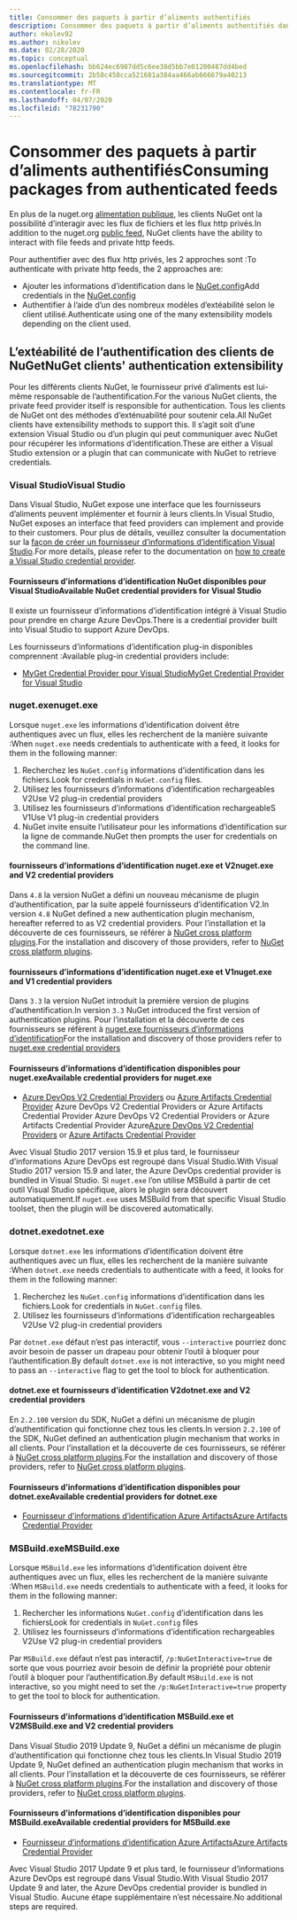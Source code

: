 ```yaml
---
title: Consommer des paquets à partir d’aliments authentifiés
description: Consommer des paquets à partir d’aliments authentifiés dans tous les scénarios des clients NuGet
author: nkolev92
ms.author: nikolev
ms.date: 02/28/2020
ms.topic: conceptual
ms.openlocfilehash: bb624ec6987dd5c6ee38d5bb7e01200487dd4bed
ms.sourcegitcommit: 2b50c450cca521681a384aa466ab666679a40213
ms.translationtype: MT
ms.contentlocale: fr-FR
ms.lasthandoff: 04/07/2020
ms.locfileid: "78231790"
---
```

# <a name="consuming-packages-from-authenticated-feeds"></a><span data-ttu-id="77d60-103">Consommer des paquets à partir d’aliments authentifiés</span><span class="sxs-lookup"><span data-stu-id="77d60-103">Consuming packages from authenticated feeds</span></span>

<span data-ttu-id="77d60-104">En plus de la nuget.org [alimentation publique](https://api.nuget.org/v3/index.json), les clients NuGet ont la possibilité d’interagir avec les flux de fichiers et les flux http privés.</span><span class="sxs-lookup"><span data-stu-id="77d60-104">In addition to the nuget.org [public feed](https://api.nuget.org/v3/index.json), NuGet clients have the ability to interact with file feeds and private http feeds.</span></span>


<span data-ttu-id="77d60-105">Pour authentifier avec des flux http privés, les 2 approches sont :</span><span class="sxs-lookup"><span data-stu-id="77d60-105">To authenticate with private http feeds, the 2 approaches are:</span></span>

* <span data-ttu-id="77d60-106">Ajouter les informations d’identification dans le [NuGet.config](../reference/nuget-config-file.md#packagesourcecredentials)</span><span class="sxs-lookup"><span data-stu-id="77d60-106">Add credentials in the [NuGet.config](../reference/nuget-config-file.md#packagesourcecredentials)</span></span>
* <span data-ttu-id="77d60-107">Authentifier à l’aide d’un des nombreux modèles d’extéabilité selon le client utilisé.</span><span class="sxs-lookup"><span data-stu-id="77d60-107">Authenticate using one of the many extensibility models depending on the client used.</span></span>

## <a name="nuget-clients-authentication-extensibility"></a><span data-ttu-id="77d60-108">L’extéabilité de l’authentification des clients de NuGet</span><span class="sxs-lookup"><span data-stu-id="77d60-108">NuGet clients' authentication extensibility</span></span>

<span data-ttu-id="77d60-109">Pour les différents clients NuGet, le fournisseur privé d’aliments est lui-même responsable de l’authentification.</span><span class="sxs-lookup"><span data-stu-id="77d60-109">For the various NuGet clients, the private feed provider itself is responsible for authentication.</span></span>
<span data-ttu-id="77d60-110">Tous les clients de NuGet ont des méthodes d’exténuabilité pour soutenir cela.</span><span class="sxs-lookup"><span data-stu-id="77d60-110">All NuGet clients have extensibility methods to support this.</span></span> <span data-ttu-id="77d60-111">Il s’agit soit d’une extension Visual Studio ou d’un plugin qui peut communiquer avec NuGet pour récupérer les informations d’identification.</span><span class="sxs-lookup"><span data-stu-id="77d60-111">These are either a Visual Studio extension or a plugin that can communicate with NuGet to retrieve credentials.</span></span>

### <a name="visual-studio"></a><span data-ttu-id="77d60-112">Visual Studio</span><span class="sxs-lookup"><span data-stu-id="77d60-112">Visual Studio</span></span>

<span data-ttu-id="77d60-113">Dans Visual Studio, NuGet expose une interface que les fournisseurs d’aliments peuvent implémenter et fournir à leurs clients.</span><span class="sxs-lookup"><span data-stu-id="77d60-113">In Visual Studio, NuGet exposes an interface that feed providers can implement and provide to their customers.</span></span> <span data-ttu-id="77d60-114">Pour plus de détails, veuillez consulter la documentation sur la [façon de créer un fournisseur d’informations d’identification Visual Studio](../reference/extensibility/NuGet-Credential-Providers-for-Visual-Studio.md).</span><span class="sxs-lookup"><span data-stu-id="77d60-114">For more details, please refer to the documentation on [how to create a Visual Studio credential provider](../reference/extensibility/NuGet-Credential-Providers-for-Visual-Studio.md).</span></span>

#### <a name="available-nuget-credential-providers-for-visual-studio"></a><span data-ttu-id="77d60-115">Fournisseurs d’informations d’identification NuGet disponibles pour Visual Studio</span><span class="sxs-lookup"><span data-stu-id="77d60-115">Available NuGet credential providers for Visual Studio</span></span>

<span data-ttu-id="77d60-116">Il existe un fournisseur d’informations d’identification intégré à Visual Studio pour prendre en charge Azure DevOps.</span><span class="sxs-lookup"><span data-stu-id="77d60-116">There is a credential provider built into Visual Studio to support Azure DevOps.</span></span>


<span data-ttu-id="77d60-117">Les fournisseurs d’informations d’identification plug-in disponibles comprennent :</span><span class="sxs-lookup"><span data-stu-id="77d60-117">Available plug-in credential providers include:</span></span>

* [<span data-ttu-id="77d60-118">MyGet Credential Provider pour Visual Studio</span><span class="sxs-lookup"><span data-stu-id="77d60-118">MyGet Credential Provider for Visual Studio</span></span>](http://docs.myget.org/docs/reference/credential-provider-for-visual-studio)

### <a name="nugetexe"></a><span data-ttu-id="77d60-119">nuget.exe</span><span class="sxs-lookup"><span data-stu-id="77d60-119">nuget.exe</span></span>

<span data-ttu-id="77d60-120">Lorsque `nuget.exe` les informations d’identification doivent être authentiques avec un flux, elles les recherchent de la manière suivante :</span><span class="sxs-lookup"><span data-stu-id="77d60-120">When `nuget.exe` needs credentials to authenticate with a feed, it looks for them in the following manner:</span></span>

1. <span data-ttu-id="77d60-121">Recherchez les `NuGet.config` informations d’identification dans les fichiers.</span><span class="sxs-lookup"><span data-stu-id="77d60-121">Look for credentials in `NuGet.config` files.</span></span>
1. <span data-ttu-id="77d60-122">Utilisez les fournisseurs d’informations d’identification rechargeables V2</span><span class="sxs-lookup"><span data-stu-id="77d60-122">Use V2 plug-in credential providers</span></span>
1. <span data-ttu-id="77d60-123">Utilisez les fournisseurs d’informations d’identification rechargeableS V1</span><span class="sxs-lookup"><span data-stu-id="77d60-123">Use V1 plug-in credential providers</span></span>
1. <span data-ttu-id="77d60-124">NuGet invite ensuite l’utilisateur pour les informations d’identification sur la ligne de commande.</span><span class="sxs-lookup"><span data-stu-id="77d60-124">NuGet then prompts the user for credentials on the command line.</span></span>

#### <a name="nugetexe-and-v2-credential-providers"></a><span data-ttu-id="77d60-125">fournisseurs d’informations d’identification nuget.exe et V2</span><span class="sxs-lookup"><span data-stu-id="77d60-125">nuget.exe and V2 credential providers</span></span>

<span data-ttu-id="77d60-126">Dans `4.8` la version NuGet a défini un nouveau mécanisme de plugin d’authentification, par la suite appelé fournisseurs d’identification V2.</span><span class="sxs-lookup"><span data-stu-id="77d60-126">In version `4.8` NuGet defined a new authentication plugin mechanism, hereafter referred to as V2 credential providers.</span></span>
<span data-ttu-id="77d60-127">Pour l’installation et la découverte de ces fournisseurs, se référer à [NuGet cross platform plugins](../reference/extensibility/NuGet-Cross-Platform-Plugins.md#plugin-installation-and-discovery).</span><span class="sxs-lookup"><span data-stu-id="77d60-127">For the installation and discovery of those providers, refer to [NuGet cross platform plugins](../reference/extensibility/NuGet-Cross-Platform-Plugins.md#plugin-installation-and-discovery).</span></span>

#### <a name="nugetexe-and-v1-credential-providers"></a><span data-ttu-id="77d60-128">fournisseurs d’informations d’identification nuget.exe et V1</span><span class="sxs-lookup"><span data-stu-id="77d60-128">nuget.exe and V1 credential providers</span></span>

<span data-ttu-id="77d60-129">Dans `3.3` la version NuGet introduit la première version de plugins d’authentification.</span><span class="sxs-lookup"><span data-stu-id="77d60-129">In version `3.3` NuGet introduced the first version of authentication plugins.</span></span>
<span data-ttu-id="77d60-130">Pour l’installation et la découverte de ces fournisseurs se réfèrent à [nuget.exe fournisseurs d’informations d’identification](../reference/extensibility/nuget-exe-Credential-Providers.md#nugetexe-credential-provider-discovery)</span><span class="sxs-lookup"><span data-stu-id="77d60-130">For the installation and discovery of those providers refer to [nuget.exe credential providers](../reference/extensibility/nuget-exe-Credential-Providers.md#nugetexe-credential-provider-discovery)</span></span>

#### <a name="available-credential-providers-for-nugetexe"></a><span data-ttu-id="77d60-131">Fournisseurs d’informations d’identification disponibles pour nuget.exe</span><span class="sxs-lookup"><span data-stu-id="77d60-131">Available credential providers for nuget.exe</span></span>

* <span data-ttu-id="77d60-132">[Azure DevOps V2 Credential Providers](/azure/devops/artifacts/nuget/nuget-exe?view=azure-devops#add-a-feed-to-nuget-482-or-later) ou [Azure Artifacts Credential Provider](https://github.com/microsoft/artifacts-credprovider) Azure DevOps V2 Credential Providers or Azure Artifacts Credential Provider Azure DevOps V2 Credential Providers or Azure Artifacts Credential Provider Azure</span><span class="sxs-lookup"><span data-stu-id="77d60-132">[Azure DevOps V2 Credential Providers](/azure/devops/artifacts/nuget/nuget-exe?view=azure-devops#add-a-feed-to-nuget-482-or-later) or [Azure Artifacts Credential Provider](https://github.com/microsoft/artifacts-credprovider)</span></span>

<span data-ttu-id="77d60-133">Avec Visual Studio 2017 version 15.9 et plus tard, le fournisseur d’informations Azure DevOps est regroupé dans Visual Studio.</span><span class="sxs-lookup"><span data-stu-id="77d60-133">With Visual Studio 2017 version 15.9 and later, the Azure DevOps credential provider is bundled in Visual Studio.</span></span>
<span data-ttu-id="77d60-134">Si `nuget.exe` l’on utilise MSBuild à partir de cet outil Visual Studio spécifique, alors le plugin sera découvert automatiquement.</span><span class="sxs-lookup"><span data-stu-id="77d60-134">If `nuget.exe` uses MSBuild from that specific Visual Studio toolset, then the plugin will be discovered automatically.</span></span>

### <a name="dotnetexe"></a><span data-ttu-id="77d60-135">dotnet.exe</span><span class="sxs-lookup"><span data-stu-id="77d60-135">dotnet.exe</span></span>

<span data-ttu-id="77d60-136">Lorsque `dotnet.exe` les informations d’identification doivent être authentiques avec un flux, elles les recherchent de la manière suivante :</span><span class="sxs-lookup"><span data-stu-id="77d60-136">When `dotnet.exe` needs credentials to authenticate with a feed, it looks for them in the following manner:</span></span>

1. <span data-ttu-id="77d60-137">Recherchez les `NuGet.config` informations d’identification dans les fichiers.</span><span class="sxs-lookup"><span data-stu-id="77d60-137">Look for credentials in `NuGet.config` files.</span></span>
1. <span data-ttu-id="77d60-138">Utilisez les fournisseurs d’informations d’identification rechargeables V2</span><span class="sxs-lookup"><span data-stu-id="77d60-138">Use V2 plug-in credential providers</span></span>

<span data-ttu-id="77d60-139">Par `dotnet.exe` défaut n’est pas interactif, vous `--interactive` pourriez donc avoir besoin de passer un drapeau pour obtenir l’outil à bloquer pour l’authentification.</span><span class="sxs-lookup"><span data-stu-id="77d60-139">By default `dotnet.exe` is not interactive, so you might need to pass an `--interactive` flag to get the tool to block for authentication.</span></span>

#### <a name="dotnetexe-and-v2-credential-providers"></a><span data-ttu-id="77d60-140">dotnet.exe et fournisseurs d’identification V2</span><span class="sxs-lookup"><span data-stu-id="77d60-140">dotnet.exe and V2 credential providers</span></span>

<span data-ttu-id="77d60-141">En `2.2.100` version du SDK, NuGet a défini un mécanisme de plugin d’authentification qui fonctionne chez tous les clients.</span><span class="sxs-lookup"><span data-stu-id="77d60-141">In version `2.2.100` of the SDK, NuGet defined an authentication plugin mechanism that works in all clients.</span></span>
<span data-ttu-id="77d60-142">Pour l’installation et la découverte de ces fournisseurs, se référer à [NuGet cross platform plugins](../reference/extensibility/NuGet-Cross-Platform-Plugins.md#plugin-installation-and-discovery).</span><span class="sxs-lookup"><span data-stu-id="77d60-142">For the installation and discovery of those providers, refer to [NuGet cross platform plugins](../reference/extensibility/NuGet-Cross-Platform-Plugins.md#plugin-installation-and-discovery).</span></span>

#### <a name="available-credential-providers-for-dotnetexe"></a><span data-ttu-id="77d60-143">Fournisseurs d’informations d’identification disponibles pour dotnet.exe</span><span class="sxs-lookup"><span data-stu-id="77d60-143">Available credential providers for dotnet.exe</span></span>

* [<span data-ttu-id="77d60-144">Fournisseur d’informations d’identification Azure Artifacts</span><span class="sxs-lookup"><span data-stu-id="77d60-144">Azure Artifacts Credential Provider</span></span>](https://github.com/microsoft/artifacts-credprovider)

### <a name="msbuildexe"></a><span data-ttu-id="77d60-145">MSBuild.exe</span><span class="sxs-lookup"><span data-stu-id="77d60-145">MSBuild.exe</span></span>

<span data-ttu-id="77d60-146">Lorsque `MSBuild.exe` les informations d’identification doivent être authentiques avec un flux, elles les recherchent de la manière suivante :</span><span class="sxs-lookup"><span data-stu-id="77d60-146">When `MSBuild.exe` needs credentials to authenticate with a feed, it looks for them in the following manner:</span></span>

1. <span data-ttu-id="77d60-147">Rechercher les informations `NuGet.config` d’identification dans les fichiers</span><span class="sxs-lookup"><span data-stu-id="77d60-147">Look for credentials in `NuGet.config` files</span></span>
1. <span data-ttu-id="77d60-148">Utilisez les fournisseurs d’informations d’identification rechargeables V2</span><span class="sxs-lookup"><span data-stu-id="77d60-148">Use V2 plug-in credential providers</span></span>

<span data-ttu-id="77d60-149">Par `MSBuild.exe` défaut n’est pas interactif, `/p:NuGetInteractive=true` de sorte que vous pourriez avoir besoin de définir la propriété pour obtenir l’outil à bloquer pour l’authentification.</span><span class="sxs-lookup"><span data-stu-id="77d60-149">By default `MSBuild.exe` is not interactive, so you might need to set the `/p:NuGetInteractive=true` property to get the tool to block for authentication.</span></span>

#### <a name="msbuildexe-and-v2-credential-providers"></a><span data-ttu-id="77d60-150">Fournisseurs d’informations d’identification MSBuild.exe et V2</span><span class="sxs-lookup"><span data-stu-id="77d60-150">MSBuild.exe and V2 credential providers</span></span>

<span data-ttu-id="77d60-151">Dans Visual Studio 2019 Update 9, NuGet a défini un mécanisme de plugin d’authentification qui fonctionne chez tous les clients.</span><span class="sxs-lookup"><span data-stu-id="77d60-151">In Visual Studio 2019 Update 9, NuGet defined an authentication plugin mechanism that works in all clients.</span></span>
<span data-ttu-id="77d60-152">Pour l’installation et la découverte de ces fournisseurs, se référer à [NuGet cross platform plugins](../reference/extensibility/NuGet-Cross-Platform-Plugins.md#plugin-installation-and-discovery).</span><span class="sxs-lookup"><span data-stu-id="77d60-152">For the installation and discovery of those providers, refer to [NuGet cross platform plugins](../reference/extensibility/NuGet-Cross-Platform-Plugins.md#plugin-installation-and-discovery).</span></span>

#### <a name="available-credential-providers-for-msbuildexe"></a><span data-ttu-id="77d60-153">Fournisseurs d’informations d’identification disponibles pour MSBuild.exe</span><span class="sxs-lookup"><span data-stu-id="77d60-153">Available credential providers for MSBuild.exe</span></span>

* [<span data-ttu-id="77d60-154">Fournisseur d’informations d’identification Azure Artifacts</span><span class="sxs-lookup"><span data-stu-id="77d60-154">Azure Artifacts Credential Provider</span></span>](https://github.com/microsoft/artifacts-credprovider)

<span data-ttu-id="77d60-155">Avec Visual Studio 2017 Update 9 et plus tard, le fournisseur d’informations Azure DevOps est regroupé dans Visual Studio.</span><span class="sxs-lookup"><span data-stu-id="77d60-155">With Visual Studio 2017 Update 9 and later, the Azure DevOps credential provider is bundled in Visual Studio.</span></span> <span data-ttu-id="77d60-156">Aucune étape supplémentaire n’est nécessaire.</span><span class="sxs-lookup"><span data-stu-id="77d60-156">No additional steps are required.</span></span>
